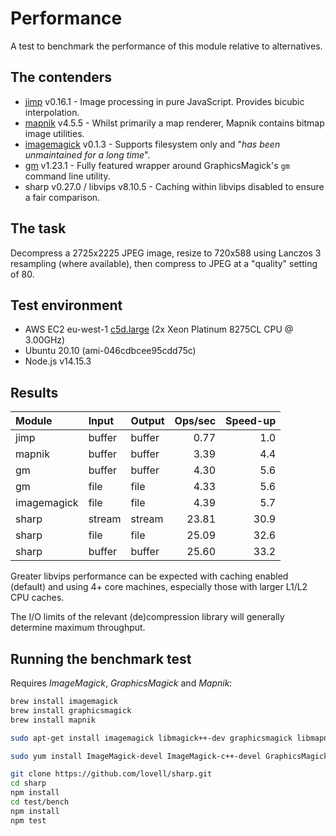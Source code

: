 # Performance

A test to benchmark the performance of this module relative to alternatives.

## The contenders

* [jimp](https://www.npmjs.com/package/jimp) v0.16.1 - Image processing in pure JavaScript. Provides bicubic interpolation.
* [mapnik](https://www.npmjs.org/package/mapnik) v4.5.5 - Whilst primarily a map renderer, Mapnik contains bitmap image utilities.
* [imagemagick](https://www.npmjs.com/package/imagemagick) v0.1.3 - Supports filesystem only and "*has been unmaintained for a long time*".
* [gm](https://www.npmjs.com/package/gm) v1.23.1 - Fully featured wrapper around GraphicsMagick's `gm` command line utility.
* sharp v0.27.0 / libvips v8.10.5 - Caching within libvips disabled to ensure a fair comparison.

## The task

Decompress a 2725x2225 JPEG image,
resize to 720x588 using Lanczos 3 resampling (where available),
then compress to JPEG at a "quality" setting of 80.

## Test environment

* AWS EC2 eu-west-1 [c5d.large](https://aws.amazon.com/ec2/instance-types/c5/) (2x Xeon Platinum 8275CL CPU @ 3.00GHz)
* Ubuntu 20.10 (ami-046cdbcee95cdd75c)
* Node.js v14.15.3

## Results

| Module             | Input  | Output | Ops/sec | Speed-up |
| :----------------- | :----- | :----- | ------: | -------: |
| jimp               | buffer | buffer |    0.77 |      1.0 |
| mapnik             | buffer | buffer |    3.39 |      4.4 |
| gm                 | buffer | buffer |    4.30 |      5.6 |
| gm                 | file   | file   |    4.33 |      5.6 |
| imagemagick        | file   | file   |    4.39 |      5.7 |
| sharp              | stream | stream |   23.81 |     30.9 |
| sharp              | file   | file   |   25.09 |     32.6 |
| sharp              | buffer | buffer |   25.60 |     33.2 |

Greater libvips performance can be expected with caching enabled (default)
and using 4+ core machines, especially those with larger L1/L2 CPU caches.

The I/O limits of the relevant (de)compression library will generally determine maximum throughput.

## Running the benchmark test

Requires _ImageMagick_, _GraphicsMagick_ and _Mapnik_:

```sh
brew install imagemagick
brew install graphicsmagick
brew install mapnik
```

```sh
sudo apt-get install imagemagick libmagick++-dev graphicsmagick libmapnik-dev
```

```sh
sudo yum install ImageMagick-devel ImageMagick-c++-devel GraphicsMagick mapnik-devel
```

```sh
git clone https://github.com/lovell/sharp.git
cd sharp
npm install
cd test/bench
npm install
npm test
```
